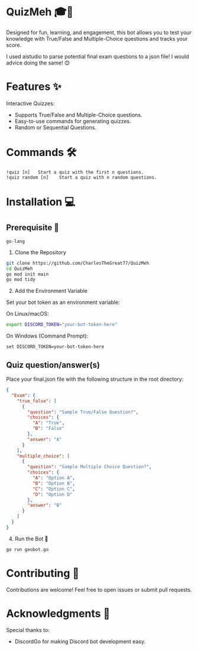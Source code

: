# QuizMeh 🎓🤖

Designed for fun, learning, and engagement, this bot allows you to test your knowledge with True/False and Multiple-Choice questions and tracks your score. 

I used aistudio to parse potential final exam questions to a json file! I would advice doing the same! 😊

# Features ✨
Interactive Quizzes:
* Supports True/False and Multiple-Choice questions.
* Easy-to-use commands for generating quizzes.
* Random or Sequential Questions.

# Commands 🛠️
```
!quiz [n]	Start a quiz with the first n questions.
!quiz random [n]	Start a quiz with n random questions.
```

# Installation 💻

## Prerequisite 👏
```
go-lang
```

1. Clone the Repository
```bash
git clone https://github.com/CharlesTheGreat77/QuizMeh
cd QuizMeh
go mod init main
go mod tidy
```
2. Add the Environment Variable

Set your bot token as an environment variable:

On Linux/macOS:
```bash
export DISCORD_TOKEN="your-bot-token-here"
```
On Windows (Command Prompt):
```
set DISCORD_TOKEN=your-bot-token-here
```

## Quiz question/answer(s)
Place your final.json file with the following structure in the root directory:
```json
{
  "Exam": {
    "true_false": [
      {
        "question": "Sample True/False Question?",
        "choices": {
          "A": "True",
          "B": "False"
        },
        "answer": "A"
      }
    ],
    "multiple_choice": [
      {
        "question": "Sample Multiple Choice Question?",
        "choices": {
          "A": "Option A",
          "B": "Option B",
          "C": "Option C",
          "D": "Option D"
        },
        "answer": "B"
      }
    ]
  }
}
```

4. Run the Bot 🚀
```bash
go run geobot.go
```

# Contributing 🤝
Contributions are welcome! Feel free to open issues or submit pull requests.

# Acknowledgments 🙌
Special thanks to:
* DiscordGo for making Discord bot development easy.
